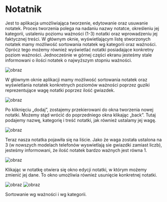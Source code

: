 # Notatnik
Jest to aplikacja umożliwiająca tworzenie, edytowanie oraz usuwanie notatek. Proces tworzenia polega na nadaniu nazwy notatce, określeniu jej kategorii, ustaleniu poziomu ważności (1-3) notatki oraz wprowadzeniu jej faktycznej treści. W głównym oknie, wyświetlającym listę stworzonych notatek mamy możliwość sortowania notatek wg kategorii oraz ważności. Oprócz tego możemy również wyświetlać notatki posiadające konkretny poziom ważności. Jednocześnie w górnej części ekranu jesteśmy stale informowani o ilości notatek o najwyższym stopniu ważności. 

![obraz](https://github.com/Jey0204/Notatnik/assets/130754053/74eecbe8-129a-4f47-baac-249e78d016ae)

W głównym oknie aplikacji mamy możliwość sortowania notatek oraz wyświetlania notatek konkretnych poziomów ważności poprzez guziki reprezentujące wagę notatki poprzez ilość gwiazdek. 

![obraz](https://github.com/Jey0204/Notatnik/assets/130754053/006753ee-1ee3-4be9-a579-58778ba91f3f)

Po kliknięciu „dodaj”, zostajemy przekierowani do okna tworzenia nowej notatki. Możemy stąd wrócić do poprzedniego okna klikając „back”. Tutaj podajemy nazwę, kategorię i treść notatki, jak również ustalamy jej wagę. 

![obraz](https://github.com/Jey0204/Notatnik/assets/130754053/38b9ec7e-d03d-4e14-bac9-48ead71b8a4c)

Teraz nasza notatka pojawiła się na liście. Jako że waga została ustalona na 3 (w nowszych modelach telefonów wyswietlają sie gwiazdki zamiast liczb), jesteśmy informowani, że ilość notatek bardzo ważnych jest równa 1.

![obraz](https://github.com/Jey0204/Notatnik/assets/130754053/3a6c85cf-d2f8-4040-aec1-1fcbde4d4e0c)

Klikając w notatkę otwiera się okno edycji notatki, w którym możemy zmienić jej dane. To okno umożliwia również usunięcie konkretnej notatki.

![obraz](https://github.com/Jey0204/Notatnik/assets/130754053/e1d8fcec-f6a2-45da-8009-46c21f94aa01) 
![obraz](https://github.com/Jey0204/Notatnik/assets/130754053/22dc63da-3931-45ac-93a1-698cb9fe1a36)

Sortowanie wg ważności i wg kategorii.


